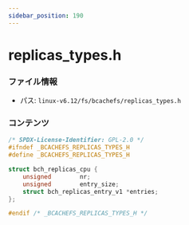 ```yaml
---
sidebar_position: 190
---
```

# replicas_types.h

### ファイル情報

- パス: `linux-v6.12/fs/bcachefs/replicas_types.h`

### コンテンツ

```h
/* SPDX-License-Identifier: GPL-2.0 */
#ifndef _BCACHEFS_REPLICAS_TYPES_H
#define _BCACHEFS_REPLICAS_TYPES_H

struct bch_replicas_cpu {
	unsigned		nr;
	unsigned		entry_size;
	struct bch_replicas_entry_v1 *entries;
};

#endif /* _BCACHEFS_REPLICAS_TYPES_H */

```
